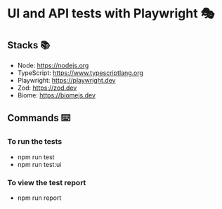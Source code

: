 # UI and API tests with Playwright 🎭

## Stacks 📚
- Node: https://nodejs.org
- TypeScript: https://www.typescriptlang.org
- Playwright: https://playwright.dev
- Zod: https://zod.dev
- Biome: https://biomejs.dev

## Commands ⌨️

### To run the tests
- npm run test
- npm run test:ui

### To view the test report
- npm run report

